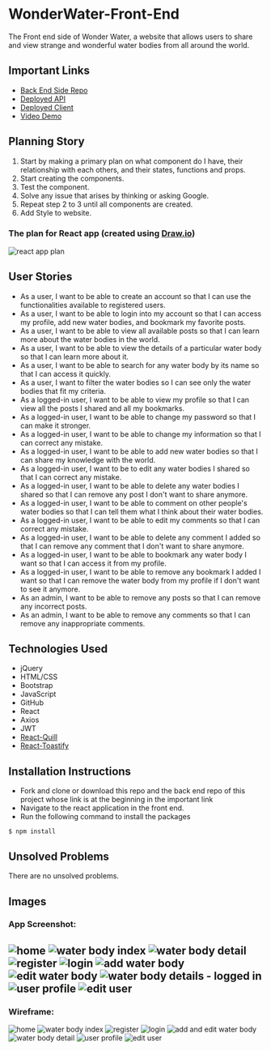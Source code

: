 # WonderWater-Front-End
The Front end side of Wonder Water, a website that allows users to share and view strange and wonderful water bodies from all around the world. 

## Important Links

- [Back End Side Repo](https://git.generalassemb.ly/fatimah-al-ibrahim/WonderWater-Back-End)
- [Deployed API](http://wonderwater-env.eba-xrp2ugc4.us-east-2.elasticbeanstalk.com/)
- [Deployed Client](https://pages.git.generalassemb.ly/fatimah-al-ibrahim/WonderWater-Front-End/)
- [Video Demo](https://drive.google.com/file/d/1GXWlIwXlusJfPDc4iL4UGMfDa3WebAIt/view?usp=sharing)

## Planning Story

1. Start by making a primary plan on what component do I have, their relationship with each others, and their states, functions and props.
1. Start creating the components.
1. Test the component.
1. Solve any issue that arises by thinking or asking Google.
1. Repeat step 2 to 3 until all components are created.
1. Add Style to website.
### The plan for React app (created using [Draw.io](https://app.diagrams.net/))
![react app plan](images/wonderwaterplanfinal.svg)

## User Stories
- As a user, I want to be able to create an account so that I can use the functionalities available to registered users.
- As a user, I want to be able to login into my account so that I can access my profile, add new water bodies, and bookmark my favorite posts.
- As a user, I want to be able to view all available posts so that I can learn more about the water bodies in the world.
- As a user, I want to be able to view the details of a particular water body so that I can learn more about it.
- As a user, I want to be able to search for any water body by its name so that I can access it quickly.
- As a user, I want to filter the water bodies so I can see only the water bodies that fit my criteria.
- As a logged-in user, I want to be able to view my profile so that I can view all the posts I shared and all my bookmarks.
- As a logged-in user, I want to be able to change my password so that I can make it stronger.
- As a logged-in user, I want to be able to change my information so that I can correct any mistake.
- As a logged-in user, I want to be able to add new water bodies so that I can share my knowledge with the world.
- As a logged-in user, I want to be to edit any water bodies I shared so that I can correct any mistake.
- As a logged-in user, I want to be able to delete any water bodies I shared so that I can remove any post I don't want to share anymore.
- As a logged-in user, I want to be able to comment on other people's water bodies so that I can tell them what I think about their water bodies.
- As a logged-in user, I want to be able to edit my comments so that I can correct any mistake.
- As a logged-in user, I want to be able to delete any comment I added so that I can remove any comment that I don't want to share anymore.
- As a logged-in user, I want to be able to bookmark any water body I want so that I  can access it from my profile.
- As a logged-in user, I want to be able to remove any bookmark I added I want so that I  can remove the water body from my profile if I don't want to see it anymore.
- As an admin, I want to be able to remove any posts so that I can remove any incorrect posts.
- As an admin, I want to be able to remove any comments so that I can remove any inappropriate comments.

## Technologies Used

- jQuery
- HTML/CSS
- Bootstrap
- JavaScript
- GitHub
- React
- Axios
- JWT
- [React-Quill](https://github.com/zenoamaro/react-quill)
- [React-Toastify](https://www.npmjs.com/package/react-toastify)

## Installation Instructions
- Fork and clone or download this repo and the back end repo of this project whose link is at the beginning in the important link
- Navigate to the react application in the front end.
- Run the following command to install the packages
```
$ npm install
``` 

## Unsolved Problems
There are no unsolved problems.

## Images


### App Screenshot:
![home](images/home-sc.png)
![water body index](images/waterbodyindex-sc.png)
![water body detail](images/waterbodydetail-sc.png)
![register](images/register-sc.png)
![login](images/login-sc.png)
![add water body](images/addwaterbody-sc.png)
![edit water body](images/editwaterbody-sc.png)
![water body details - logged in](images/waterbodydetail2-sc.png)
![user profile](images/userprofile-sc.png)
![edit user](images/edituser-sc.png)
---

### Wireframe:
![home](images/home-wf.JPG)
![water body index](images/waterbodyindex-wf.JPG)
![register](images/register-wf.JPG)
![login](images/login-wf.JPG)
![add and edit water body](images/addeditwaterbody-wf.png)
![water body detail](images/waterbodydetail-wf.png)
![user profile](images/userprofile-wf.JPG)
![edit user](images/edituser-wf.JPG)
